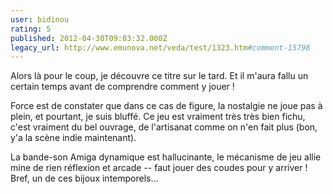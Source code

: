```yaml
---
user: bidinou
rating: 5
published: 2012-04-30T09:03:32.000Z
legacy_url: http://www.emunova.net/veda/test/1323.htm#comment-15798
---
```

Alors là pour le coup, je découvre ce titre sur le tard. Et il m'aura fallu un certain temps avant de comprendre comment y jouer ! 

Force est de constater que dans ce cas de figure, la nostalgie ne joue pas à plein, et pourtant, je suis bluffé. Ce jeu est vraiment très très bien fichu, c'est vraiment du bel ouvrage, de l'artisanat comme on n'en fait plus (bon, y'a la  scène indie maintenant).

La bande-son Amiga dynamique est hallucinante, le mécanisme de jeu allie mine de rien réflexion et arcade -- faut jouer des coudes pour y arriver ! Bref, un de ces bijoux intemporels...